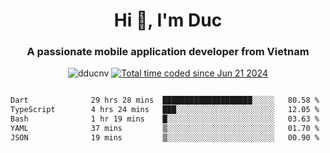 <h1 align="center">
  Hi 👋, I'm  Duc</h1>
<h3 align="center">A passionate mobile application developer from Vietnam</h3>  
  
<p align="center"> <img src="https://komarev.com/ghpvc/?username=dducnv&label=Profile%20views&color=0e75b6&style=flat" alt="dducnv" /> 
<a href="https://wakatime.com/@4d2a2cd9-1bcb-4dd1-84a4-dce128a35137"><img src="https://wakatime.com/badge/user/4d2a2cd9-1bcb-4dd1-84a4-dce128a35137.svg" alt="Total time coded since Jun 21 2024" /></a>
</p>  

<div style="width: 100vw; overflow-x: auto; flex:center">
  <!--START_SECTION:waka-->

```txt
Dart              29 hrs 28 mins  ████████████████████░░░░░   80.58 %
TypeScript        4 hrs 24 mins   ███░░░░░░░░░░░░░░░░░░░░░░   12.05 %
Bash              1 hr 19 mins    █░░░░░░░░░░░░░░░░░░░░░░░░   03.63 %
YAML              37 mins         ▒░░░░░░░░░░░░░░░░░░░░░░░░   01.70 %
JSON              19 mins         ▒░░░░░░░░░░░░░░░░░░░░░░░░   00.90 %
```

<!--END_SECTION:waka-->
</div>




  
